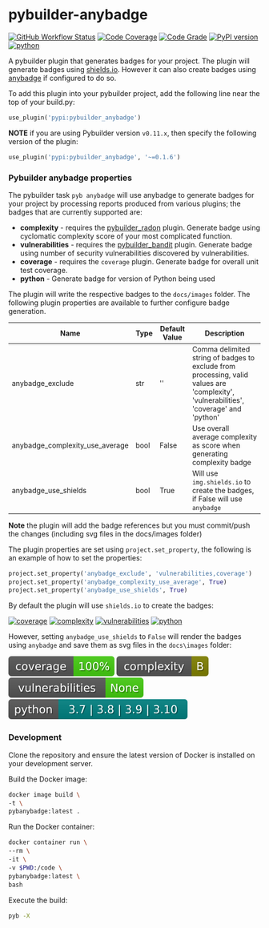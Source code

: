 # pybuilder-anybadge
[![GitHub Workflow Status](https://github.com/soda480/pybuilder-anybadge/workflows/build/badge.svg)](https://github.com/soda480/pybuilder-anybadge/actions)
[![Code Coverage](https://codecov.io/gh/soda480/pybuilder-anybadge/branch/main/graph/badge.svg)](https://codecov.io/gh/soda480/pybuilder-anybadge)
[![Code Grade](https://api.codiga.io/project/34777/status/svg)](https://app.codiga.io/hub/project/34777/pybuilder-anybadge)
[![PyPI version](https://badge.fury.io/py/pybuilder-anybadge.svg)](https://badge.fury.io/py/pybuilder-anybadge)
[![python](https://img.shields.io/badge/python-3.7%20%7C%203.8%20%7C%203.9%20%7C%203.10-teal)](https://www.python.org/downloads/)

A pybuilder plugin that generates badges for your project. The plugin will generate badges using [shields.io](https://shields.io/). However it can also create badges using [anybadge](https://pypi.org/project/anybadge/) if configured to do so.

To add this plugin into your pybuilder project, add the following line near the top of your build.py:
```python
use_plugin('pypi:pybuilder_anybadge')
```

**NOTE** if you are using Pybuilder version `v0.11.x`, then specify the following version of the plugin:
```python
use_plugin('pypi:pybuilder_anybadge', '~=0.1.6')
```

### Pybuilder anybadge properties

The pybuilder task `pyb anybadge` will use anybadge to generate badges for your project by processing reports produced from various plugins; the badges that are currently supported are:
- **complexity** - requires the [pybuilder_radon](https://pypi.org/project/pybuilder-radon/) plugin. Generate badge using cyclomatic complexity score of your most complicated function.
- **vulnerabilities** - requires the [pybuilder_bandit](https://pypi.org/project/pybuilder-bandit/) plugin. Generate badge using number of security vulnerabilities discovered by vulnerabilities.
- **coverage** - requires the `coverage` plugin. Generate badge for overall unit test coverage.
- **python** - Generate badge for version of Python being used

The plugin will write the respective badges to the `docs/images` folder. The following plugin properties are available to further configure badge generation.

Name | Type | Default Value | Description
-- | -- | -- | --
anybadge_exclude | str | '' | Comma delimited string of badges to exclude from processing, valid values are 'complexity', 'vulnerabilities', 'coverage' and 'python'
anybadge_complexity_use_average | bool | False | Use overall average complexity as score when generating complexity badge
anybadge_use_shields | bool | True | Will use `img.shields.io` to create the badges, if False will use `anybadge`

**Note** the plugin will add the badge references but you must commit/push the changes (including svg files in the docs/images folder)

The plugin properties are set using `project.set_property`, the following is an example of how to set the properties:

```Python
project.set_property('anybadge_exclude', 'vulnerabilities,coverage')
project.set_property('anybadge_complexity_use_average', True)
project.set_property('anybadge_use_shields', True)
```

By default the plugin will use `shields.io` to create the badges:

[![coverage](https://img.shields.io/badge/coverage-100%25-brightgreen)](https://pybuilder.io/)
[![complexity](https://img.shields.io/badge/complexity-B-olive)](https://radon.readthedocs.io/en/latest/api.html#module-radon.complexity)
[![vulnerabilities](https://img.shields.io/badge/vulnerabilities-None-brightgreen)](https://pypi.org/project/bandit/)
[![python](https://img.shields.io/badge/python-3.7%20%7C%203.8%20%7C%203.9%20%7C%203.10-teal)](https://www.python.org/downloads/)

However, setting `anybadge_use_shields` to `False` will render the badges using `anybadge` and save them as svg files in the `docs\images` folder:

![coverage](https://raw.githubusercontent.com/soda480/pybuilder-anybadge/main/docs/images/coverage.svg)
![complexity](https://raw.githubusercontent.com/soda480/pybuilder-anybadge/main/docs/images/complexity.svg)
![vulnerabilities](https://raw.githubusercontent.com/soda480/pybuilder-anybadge/main/docs/images/vulnerabilities.svg)
![python](https://raw.githubusercontent.com/soda480/pybuilder-anybadge/main/docs/images/python.svg)

### Development

Clone the repository and ensure the latest version of Docker is installed on your development server.

Build the Docker image:
```sh
docker image build \
-t \
pybanybadge:latest .
```

Run the Docker container:
```sh
docker container run \
--rm \
-it \
-v $PWD:/code \
pybanybadge:latest \
bash
```

Execute the build:
```sh
pyb -X
```
